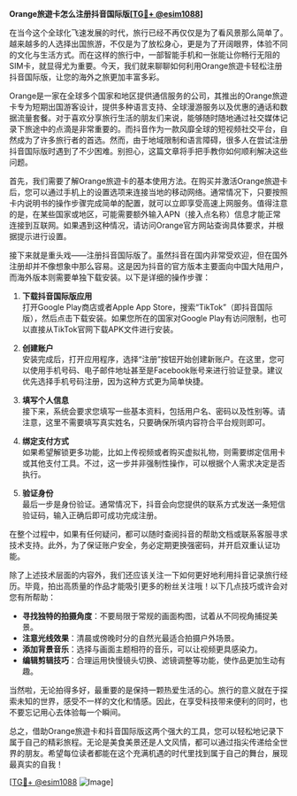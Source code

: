 **Orange旅遊卡怎么注册抖音国际版[[TG💪+ @esim1088](https://t.me/s/esim1088)]**

在当今这个全球化飞速发展的时代，旅行已经不再仅仅是为了看风景那么简单了。越来越多的人选择出国旅游，不仅是为了放松身心，更是为了开阔眼界，体验不同的文化与生活方式。而在这样的旅行中，一部智能手机和一张能让你畅行无阻的SIM卡，就显得尤为重要。今天，我们就来聊聊如何利用Orange旅遊卡轻松注册抖音国际版，让您的海外之旅更加丰富多彩。

Orange是一家在全球多个国家和地区提供通信服务的公司，其推出的Orange旅遊卡专为短期出国游客设计，提供多种语言支持、全球漫游服务以及优惠的通话和数据流量套餐。对于喜欢分享旅行生活的朋友们来说，能够随时随地通过社交媒体记录下旅途中的点滴是非常重要的。而抖音作为一款风靡全球的短视频社交平台，自然成为了许多旅行者的首选。然而，由于地域限制和语言障碍，很多人在尝试注册抖音国际版时遇到了不少困难。别担心，这篇文章将手把手教你如何顺利解决这些问题。

首先，我们需要了解Orange旅遊卡的基本使用方法。在购买并激活Orange旅遊卡后，您可以通过手机上的设置选项来连接当地的移动网络。通常情况下，只要按照卡内说明书的操作步骤完成简单的配置，就可以立即享受高速上网服务。值得注意的是，在某些国家或地区，可能需要额外输入APN（接入点名称）信息才能正常连接到互联网。如果遇到这种情况，请访问Orange官方网站查询具体要求，并根据提示进行设置。

接下来就是重头戏——注册抖音国际版了。虽然抖音在国内非常受欢迎，但在国外注册却并不像想象中那么容易。这是因为抖音的官方版本主要面向中国大陆用户，而海外版本则需要单独下载安装。以下是详细的操作步骤：

1. **下载抖音国际版应用**  
   打开Google Play商店或者Apple App Store，搜索“TikTok”（即抖音国际版），然后点击下载安装。如果您所在的国家对Google Play有访问限制，也可以直接从TikTok官网下载APK文件进行安装。

2. **创建账户**  
   安装完成后，打开应用程序，选择“注册”按钮开始创建新账户。在这里，您可以使用手机号码、电子邮件地址甚至是Facebook账号来进行验证登录。建议优先选择手机号码注册，因为这种方式更为简单快捷。

3. **填写个人信息**  
   接下来，系统会要求您填写一些基本资料，包括用户名、密码以及性别等。请注意，这里不需要填写真实姓名，只要确保所填内容符合平台规则即可。

4. **绑定支付方式**  
   如果希望解锁更多功能，比如上传视频或者购买虚拟礼物，则需要绑定信用卡或其他支付工具。不过，这一步并非强制性操作，可以根据个人需求决定是否执行。

5. **验证身份**  
   最后一步是身份验证。通常情况下，抖音会向您提供的联系方式发送一条短信验证码，输入正确后即可成功完成注册。

在整个过程中，如果有任何疑问，都可以随时查阅抖音的帮助文档或联系客服寻求技术支持。此外，为了保证账户安全，务必定期更换强密码，并开启双重认证功能。

除了上述技术层面的内容外，我们还应该关注一下如何更好地利用抖音记录旅行经历。毕竟，拍出高质量的作品才能吸引更多的粉丝关注哦！以下几点技巧或许会对您有所帮助：

- **寻找独特的拍摄角度**：不要局限于常规的画面构图，试着从不同视角捕捉美景。
- **注意光线效果**：清晨或傍晚时分的自然光最适合拍摄户外场景。
- **添加背景音乐**：选择与画面主题相符的音乐，可以让视频更具感染力。
- **编辑剪辑技巧**：合理运用快慢镜头切换、滤镜调整等功能，使作品更加生动有趣。

当然啦，无论拍得多好，最重要的是保持一颗热爱生活的心。旅行的意义就在于探索未知的世界，感受不一样的文化和情感。因此，在享受科技带来便利的同时，也不要忘记用心去体验每一个瞬间。

总之，借助Orange旅遊卡和抖音国际版这两个强大的工具，您可以轻松地记录下属于自己的精彩旅程。无论是美食美景还是人文风情，都可以通过指尖传递给全世界的朋友。希望每位读者都能在这个充满机遇的时代里找到属于自己的舞台，展现最真实的自我！

[[TG💪+ @esim1088](https://t.me/s/esim1088) ![Image](https://i.postimg.cc/4NQfJmqS/Snipaste-2025-05-13-00-14-12.png)]